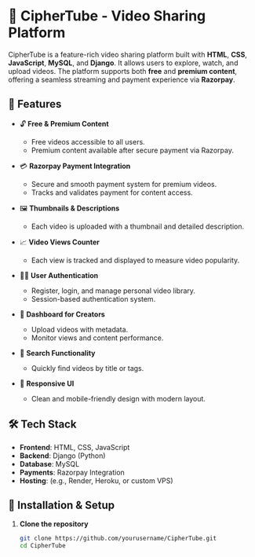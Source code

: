 # 🎥 CipherTube - Video Sharing Platform

CipherTube is a feature-rich video sharing platform built with **HTML**, **CSS**, **JavaScript**, **MySQL**, and **Django**. It allows users to explore, watch, and upload videos. The platform supports both **free** and **premium content**, offering a seamless streaming and payment experience via **Razorpay**.

## 🌟 Features

- 🔓 **Free & Premium Content**
  - Free videos accessible to all users.
  - Premium content available after secure payment via Razorpay.

- 💳 **Razorpay Payment Integration**
  - Secure and smooth payment system for premium videos.
  - Tracks and validates payment for content access.

- 🖼️ **Thumbnails & Descriptions**
  - Each video is uploaded with a thumbnail and detailed description.

- 📈 **Video Views Counter**
  - Each view is tracked and displayed to measure video popularity.

- 🧑‍💻 **User Authentication**
  - Register, login, and manage personal video library.
  - Session-based authentication system.

- 📂 **Dashboard for Creators**
  - Upload videos with metadata.
  - Monitor views and content performance.

- 🔎 **Search Functionality**
  - Quickly find videos by title or tags.

- 🧱 **Responsive UI**
  - Clean and mobile-friendly design with modern layout.

## 🛠️ Tech Stack

- **Frontend**: HTML, CSS, JavaScript
- **Backend**: Django (Python)
- **Database**: MySQL
- **Payments**: Razorpay Integration
- **Hosting**: (e.g., Render, Heroku, or custom VPS)

## 🚀 Installation & Setup

1. **Clone the repository**
   ```bash
   git clone https://github.com/yourusername/CipherTube.git
   cd CipherTube
